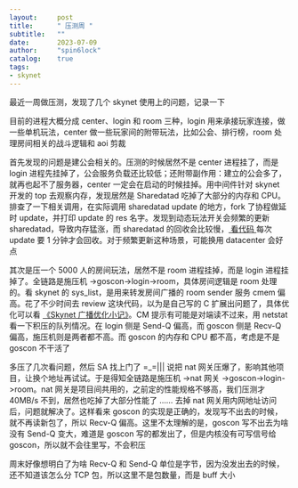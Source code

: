 ```yaml
---
layout:     post
title:      " 压测周 "
subtitle:   ""
date:       2023-07-09
author:     "spin6lock"
catalog:    true
tags:
- skynet
---
```

最近一周做压测，发现了几个 skynet 使用上的问题，记录一下

目前的进程大概分成 center、login 和 room 三种，login 用来承接玩家连接，做一些单机玩法，center 做一些玩家间的附带玩法，比如公会、排行榜，room 处理房间相关的战斗逻辑和 aoi 剪裁

首先发现的问题是建公会相关的。压测的时候居然不是 center 进程挂了，而是 login 进程先挂掉了，公会服务负载还比较低；还附带副作用：建立的公会多了，就再也起不了服务器，center 一定会在启动的时候挂掉。用中间件针对 skynet 开发的 top 去观察内存，发现居然是 Sharedatad 吃掉了大部分的内存和 CPU。排查了一下相关调用，在实际调用 sharedatad update 的地方，fork 了协程做延时 update，并打印 update 的 res 名字。发现到动态玩法开关会频繁的更新 sharedatad，导致内存猛涨，而 sharedatad 的回收会比较慢，[ 看代码 ](https://github.com/cloudwu/skynet/blob/master/service/sharedatad.lua#L125) 每次 update 要 1 分钟才会回收。对于频繁更新这种场景，可能换用 datacenter 会好点

其次是压一个 5000 人的房间玩法，居然不是 room 进程挂掉，而是 login 进程挂掉了。全链路是施压机 ->goscon->login->room，具体房间逻辑是 room 处理的。看 skynet 的 sys_list，是用来转发房间广播的 room sender 服务 cmem 偏高。花了不少时间去 review 这块代码，以为是自己写的 C 扩展出问题了，具体优化可以看 [《Skynet 广播优化小记》](https://spin6lock.github.io/2022/04/05/Skynet%E5%B9%BF%E6%92%AD%E4%BC%98%E5%8C%96%E5%B0%8F%E8%AE%B0.html)。CM 提示有可能是对端读不过来，用 netstat 看一下积压的队列情况。在 login 侧是 Send-Q 偏高，而 goscon 侧是 Recv-Q 偏高，施压机则是两者都不高。而 goscon 的内存和 CPU 都不高，考虑是不是 goscon 不干活了

多压了几次看问题，然后 SA 找上门了 =_=||| 说把 nat 网关压爆了，影响其他项目，让换个地址再试试。于是得知全链路是施压机 ->nat 网关 ->goscon->login->room。nat 网关是项目间共用的，之前定的性能规格不够高，我们压测才 40MB/s 不到，居然也吃掉了大部分性能了 …… 去掉 nat 网关用内网地址访问后，问题就解决了。这样看来 goscon 的实现是正确的，发现写不出去的时候，就不再读新包了，所以 Recv-Q 偏高。这里不太理解的是，goscon 写不出去为啥没有 Send-Q 变大，难道是 goscon 写的都发出了，但是内核没有可写信号给 goscon，所以就不会往里写，不会积压

周末好像想明白了为啥 Recv-Q 和 Send-Q 单位是字节，因为没发出去的时候，还不知道该怎么分 TCP 包，所以这里不是包数量，而是 buff 大小
